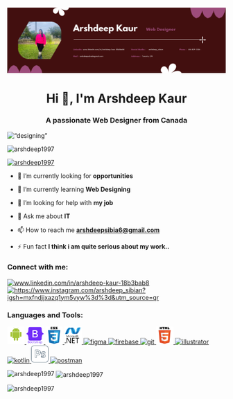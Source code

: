 ![logo](https://github.com/Arshdeep1997/Arshdeep1997/blob/main/Pink%20%26%20White%20Modern%20Personal%20LinkedIn%20Banner.png)
<h1 align="center">Hi 👋, I'm Arshdeep Kaur</h1>
<h3 align="center">A passionate Web Designer from Canada</h3>

<img align=“right” alt=“designing” width=“400” src=“￼”>

<p align="left"> <img src="https://komarev.com/ghpvc/?username=arshdeep1997&label=Profile%20views&color=0e75b6&style=flat" alt="arshdeep1997" /> </p>

<p align="left"> <a href="https://github.com/ryo-ma/github-profile-trophy"><img src="https://github-profile-trophy.vercel.app/?username=arshdeep1997" alt="arshdeep1997" /></a> </p>

- 🔭 I’m currently looking for **opportunities**

- 🌱 I’m currently learning **Web Designing**

- 🤝 I’m looking for help with **my job**

- 💬 Ask me about **IT**

- 📫 How to reach me **arshdeepsibia6@gmail.com**

- ⚡ Fun fact **I think i am quite serious about my work..**

<h3 align="left">Connect with me:</h3>
<p align="left">
<a href="https://linkedin.com/in/www.linkedin.com/in/arshdeep-kaur-18b3bab8" target="blank"><img align="center" src="https://raw.githubusercontent.com/rahuldkjain/github-profile-readme-generator/master/src/images/icons/Social/linked-in-alt.svg" alt="www.linkedin.com/in/arshdeep-kaur-18b3bab8" height="30" width="40" /></a>
<a href="https://instagram.com/https://www.instagram.com/arshdeep_sibian?igsh=mxfndjjxazq1ym5vyw%3d%3d&utm_source=qr" target="blank"><img align="center" src="https://raw.githubusercontent.com/rahuldkjain/github-profile-readme-generator/master/src/images/icons/Social/instagram.svg" alt="https://www.instagram.com/arshdeep_sibian?igsh=mxfndjjxazq1ym5vyw%3d%3d&utm_source=qr" height="30" width="40" /></a>
</p>

<h3 align="left">Languages and Tools:</h3>
<p align="left"> <a href="https://developer.android.com" target="_blank" rel="noreferrer"> <img src="https://raw.githubusercontent.com/devicons/devicon/master/icons/android/android-original-wordmark.svg" alt="android" width="40" height="40"/> </a> <a href="https://getbootstrap.com" target="_blank" rel="noreferrer"> <img src="https://raw.githubusercontent.com/devicons/devicon/master/icons/bootstrap/bootstrap-plain-wordmark.svg" alt="bootstrap" width="40" height="40"/> </a> <a href="https://www.w3schools.com/css/" target="_blank" rel="noreferrer"> <img src="https://raw.githubusercontent.com/devicons/devicon/master/icons/css3/css3-original-wordmark.svg" alt="css3" width="40" height="40"/> </a> <a href="https://dotnet.microsoft.com/" target="_blank" rel="noreferrer"> <img src="https://raw.githubusercontent.com/devicons/devicon/master/icons/dot-net/dot-net-original-wordmark.svg" alt="dotnet" width="40" height="40"/> </a> <a href="https://www.figma.com/" target="_blank" rel="noreferrer"> <img src="https://www.vectorlogo.zone/logos/figma/figma-icon.svg" alt="figma" width="40" height="40"/> </a> <a href="https://firebase.google.com/" target="_blank" rel="noreferrer"> <img src="https://www.vectorlogo.zone/logos/firebase/firebase-icon.svg" alt="firebase" width="40" height="40"/> </a> <a href="https://git-scm.com/" target="_blank" rel="noreferrer"> <img src="https://www.vectorlogo.zone/logos/git-scm/git-scm-icon.svg" alt="git" width="40" height="40"/> </a> <a href="https://www.w3.org/html/" target="_blank" rel="noreferrer"> <img src="https://raw.githubusercontent.com/devicons/devicon/master/icons/html5/html5-original-wordmark.svg" alt="html5" width="40" height="40"/> </a> <a href="https://www.adobe.com/in/products/illustrator.html" target="_blank" rel="noreferrer"> <img src="https://www.vectorlogo.zone/logos/adobe_illustrator/adobe_illustrator-icon.svg" alt="illustrator" width="40" height="40"/> </a> <a href="https://kotlinlang.org" target="_blank" rel="noreferrer"> <img src="https://www.vectorlogo.zone/logos/kotlinlang/kotlinlang-icon.svg" alt="kotlin" width="40" height="40"/> </a> <a href="https://www.photoshop.com/en" target="_blank" rel="noreferrer"> <img src="https://raw.githubusercontent.com/devicons/devicon/master/icons/photoshop/photoshop-line.svg" alt="photoshop" width="40" height="40"/> </a> <a href="https://postman.com" target="_blank" rel="noreferrer"> <img src="https://www.vectorlogo.zone/logos/getpostman/getpostman-icon.svg" alt="postman" width="40" height="40"/> </a> </p>

<p><img align="left" src="https://github-readme-stats.vercel.app/api/top-langs?username=arshdeep1997&show_icons=true&locale=en&layout=compact" alt="arshdeep1997" /></p>

<p>&nbsp;<img align="center" src="https://github-readme-stats.vercel.app/api?username=arshdeep1997&show_icons=true&locale=en" alt="arshdeep1997" /></p>

<p><img align="center" src="https://github-readme-streak-stats.herokuapp.com/?user=arshdeep1997&" alt="arshdeep1997" /></p>



